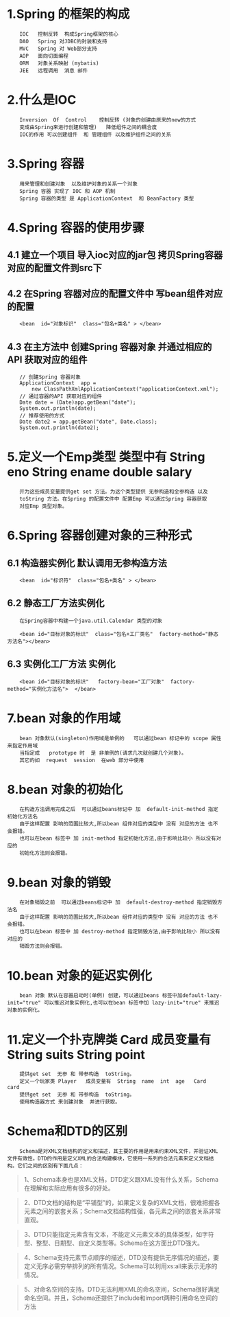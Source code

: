 # 1.Spring 的框架的构成

        IOC   控制反转  构成Spring框架的核心
        DAO   Spring 对JDBC的封装和支持 
        MVC   Spring 对 Web部分支持
        AOP   面向切面编程 
        ORM   对象关系映射 (mybatis)
        JEE   远程调用  消息 邮件
  
# 2.什么是IOC

        Inversion  Of  Control    控制反转 (对象的创建由原来的new的方式 
        变成由Spring来进行创建和管理)   降低组件之间的耦合度 
        IOC的作用 可以创建组件  和 管理组件 以及维护组件之间的关系
  
# 3.Spring 容器

        用来管理和创建对象  以及维护对象的关系一个对象
        Spring 容器 实现了 IOC 和 AOP 机制 
        Spring 容器的类型 是 ApplicationContext  和 BeanFactory 类型
  
# 4.Spring 容器的使用步骤

## 4.1 建立一个项目  导入ioc对应的jar包  拷贝Spring容器对应的配置文件到src下
  
## 4.2 在Spring 容器对应的配置文件中 写bean组件对应的配置
  
        <bean  id="对象标识"  class="包名+类名" > </bean> 
     
## 4.3 在主方法中 创建Spring 容器对象  并通过相应的API 获取对应的组件
  
        // 创建Spring 容器对象 
		ApplicationContext  app = 
			new ClassPathXmlApplicationContext("applicationContext.xml");
        // 通过容器的API 获取对应的组件 
		Date date = (Date)app.getBean("date");
		System.out.println(date);
		// 推荐使用的方式
		Date date2 = app.getBean("date", Date.class);
		System.out.println(date2); 
		
# 5.定义一个Emp类型   类型中有 String  eno  String  ename  double  salary

        并为这些成员变量提供get set 方法。为这个类型提供 无参构造和全参构造 以及
        toString 方法。在Spring 的配置文件中 配置Emp 可以通过Spring 容器获取
        对应Emp 类型对象。   

# 6.Spring 容器创建对象的三种形式

## 6.1 构造器实例化  默认调用无参构造方法

        <bean  id="标识符"  class="包名+类名" > </bean>
     
## 6.2 静态工厂方法实例化

        在Spring容器中构建一个java.util.Calendar 类型的对象    
    
        <bean id="目标对象的标识"  class="包名+工厂类名"  factory-method="静态方法名"></bean>
        
## 6.3 实例化工厂方法  实例化
  
        <bean id="目标对象的标识"   factory-bean="工厂对象"  factory-method="实例化方法名">  </bean>
      
# 7.bean 对象的作用域

        bean 对象默认(singleton)作用域是单例的   可以通过bean 标记中的 scope 属性 来指定作用域 
        当指定成   prototype 时  是 非单例的(请求几次就创建几个对象)。
        其它的如  request  session  在web 部分中使用
    
# 8.bean 对象的初始化

        在构造方法调用完成之后  可以通过beans标记中 加  default-init-method 指定初始化方法名 
        由于这样配置 影响的范围比较大,所以bean 组件对应的类型中 没有 对应的方法 也不会报错。
        也可以在bean 标签中 加 init-method 指定初始化方法,由于影响比较小 所以没有对应的
        初始化方法则会报错。
        
# 9.bean 对象的销毁

        在对象销毁之前  可以通过beans标记中 加  default-destroy-method 指定销毁方法名 
        由于这样配置 影响的范围比较大,所以bean 组件对应的类型中 没有 对应的方法 也不会报错。
        也可以在bean 标签中 加 destroy-method 指定销毁方法,由于影响比较小 所以没有对应的
        销毁方法则会报错。
        
# 10.bean 对象的延迟实例化 

        bean 对象 默认在容器启动时(单例) 创建，可以通过beans 标签中加default-lazy-init="true" 可以推迟对象实例化,也可以在bean 标签中加 lazy-init="true" 来推迟对象的实例化。
    
# 11.定义一个扑克牌类 Card  成员变量有 String  suits  String point 

        提供get set  无参 和 带参构造  toString。
        定义一个玩家类 Player   成员变量有  String  name  int  age   Card  card 
        提供get set  无参 和 带参构造  toString。 
        使用构造器方式 来创建对象  并进行获取。
        
# Schema和DTD的区别

        Schema是对XML文档结构的定义和描述，其主要的作用是用来约束XML文件，并验证XML文件有效性。DTD的作用是定义XML的合法构建模块，它使用一系列的合法元素来定义文档结构。它们之间的区别有下面几点：

>1、Schema本身也是XML文档，DTD定义跟XML没有什么关系，Schema在理解和实际应用有很多的好处。

>2、DTD文档的结构是“平铺型”的，如果定义复杂的XML文档，很难把握各元素之间的嵌套关系；Schema文档结构性强，各元素之间的嵌套关系非常直观。

>3、DTD只能指定元素含有文本，不能定义元素文本的具体类型，如字符型、整型、日期型、自定义类型等。Schema在这方面比DTD强大。

>4、Schema支持元素节点顺序的描述，DTD没有提供无序情况的描述，要定义无序必需穷举排列的所有情况。Schema可以利用xs:all来表示无序的情况。

>5、对命名空间的支持。DTD无法利用XML的命名空间，Schema很好满足命名空间。并且，Schema还提供了include和import两种引用命名空间的方法
  
